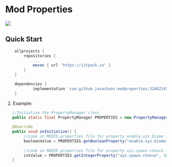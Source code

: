 # Mod Properties
[![](https://jitpack.io/v/javachaos/modproperties.svg)](https://jitpack.io/#javachaos/modproperties)

## Quick Start

```gradle
	allprojects {
		repositories {
			...
			maven { url 'https://jitpack.io' }
		}
	}
```
```gradle
	dependencies {
	        implementation 'com.github.javachaos:modproperties:32d82147'
	}
```
2. Example:

```java
   //Initialize the PropertyManager class.
   public static final PropertyManager PROPERTIES = new PropertyManager(MODID);
   
   @Override
   public void onInitialize() {
        //Look in MODID.properties file for property enable.xyz.biome if it does not exist default to true
        booleanValue = PROPERTIES.getBooleanProperty("enable.xyz.biome", true);
            
        //Look in MODID.properties file for property xyz.spawn.chance if the value does not exist default to 1000
        intValue = PROPERTIES.getIntegerProperty("xyz.spawn.chance", 1000);
   }
   
```
